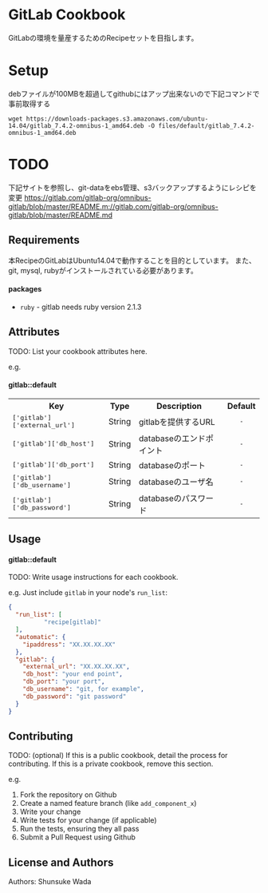GitLab Cookbook
===============
GitLabの環境を量産するためのRecipeセットを目指します。

Setup
===============
debファイルが100MBを超過してgithubにはアップ出来ないので下記コマンドで事前取得する
```shell
wget https://downloads-packages.s3.amazonaws.com/ubuntu-14.04/gitlab_7.4.2-omnibus-1_amd64.deb -O files/default/gitlab_7.4.2-omnibus-1_amd64.deb
```

TODO
===============
下記サイトを参照し、git-dataをebs管理、s3バックアップするようにレシピを変更
https://gitlab.com/gitlab-org/omnibus-gitlab/blob/master/README.m://gitlab.com/gitlab-org/omnibus-gitlab/blob/master/README.md



Requirements
------------
本RecipeのGitLabはUbuntu14.04で動作することを目的としています。
また、git, mysql, rubyがインストールされている必要があります。

#### packages
- `ruby` - gitlab needs ruby version 2.1.3

Attributes
----------
TODO: List your cookbook attributes here.

e.g.
#### gitlab::default
<table>
  <tr>
    <th>Key</th>
    <th>Type</th>
    <th>Description</th>
    <th>Default</th>
  </tr>
  <tr>
    <td><tt>['gitlab']['external_url']</tt></td>
    <td>String</td>
    <td>gitlabを提供するURL</td>
    <td align=center><tt>-</tt></td>
  </tr>
  <tr>
    <td><tt>['gitlab']['db_host']</tt></td>
    <td>String</td>
    <td>databaseのエンドポイント</td>
    <td align=center><tt>-</tt></td>
  </tr>
  <tr>
    <td><tt>['gitlab']['db_port']</tt></td>
    <td>String</td>
    <td>databaseのポート</td>
    <td align=center><tt>-</tt></td>
  </tr>
  <tr>
    <td><tt>['gitlab']['db_username']</tt></td>
    <td>String</td>
    <td>databaseのユーザ名</td>
    <td align=center><tt>-</tt></td>
  </tr>
  <tr>
    <td><tt>['gitlab']['db_password']</tt></td>
    <td>String</td>
    <td>databaseのパスワード</td>
    <td align=center><tt>-</tt></td>
  </tr>
</table>

Usage
-----
#### gitlab::default
TODO: Write usage instructions for each cookbook.

e.g.
Just include `gitlab` in your node's `run_list`:

```json
{
  "run_list": [
		  "recipe[gitlab]"
  ],
  "automatic": {
    "ipaddress": "XX.XX.XX.XX"
  },
  "gitlab": {
    "external_url": "XX.XX.XX.XX",
	"db_host": "your end point",
	"db_port": "your port",
	"db_username": "git, for example",
	"db_password": "git password"
  }
}
```

Contributing
------------
TODO: (optional) If this is a public cookbook, detail the process for contributing. If this is a private cookbook, remove this section.

e.g.
1. Fork the repository on Github
2. Create a named feature branch (like `add_component_x`)
3. Write your change
4. Write tests for your change (if applicable)
5. Run the tests, ensuring they all pass
6. Submit a Pull Request using Github

License and Authors
-------------------
Authors: Shunsuke Wada

